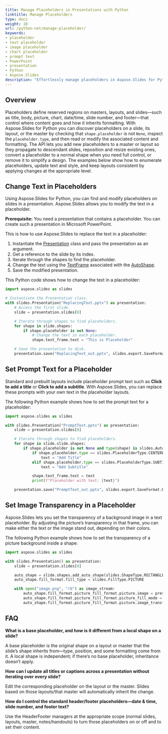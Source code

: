 ```yaml
---
title: Manage Placeholders in Presentations with Python
linktitle: Manage Placeholders
type: docs
weight: 10
url: /python-net/manage-placeholder/
keywords:
- placeholder
- text placeholder 
- image placeholder
- chart placeholder
- prompt text
- PowerPoint
- presentation
- Python
- Aspose.Slides
description: "Effortlessly manage placeholders in Aspose.Slides for Python via .NET: replace text, customize prompts & set image transparency in PowerPoint and OpenDocument."
---
```


## **Overview**

Placeholders define reserved regions on masters, layouts, and slides—such as title, body, picture, chart, date/time, slide number, and footer—that control where content goes and how it inherits formatting. With Aspose.Slides for Python you can discover placeholders on a slide, its layout, or the master by checking that `shape.placeholder` is not `None`, inspect the `placeholder.type`, and then read or modify the associated content and formatting. The API lets you add new placeholders to a master or layout so they propagate to descendant slides, reposition and resize existing ones, convert a placeholder to a normal shape when you need full control, or remove it to simplify a design. The examples below show how to enumerate placeholders, update text and style, and keep layouts consistent by applying changes at the appropriate level.

## **Change Text in Placeholders**

Using Aspose.Slides for Python, you can find and modify placeholders on slides in a presentation. Aspose.Slides allows you to modify the text in a placeholder.

**Prerequisite:** You need a presentation that contains a placeholder. You can create such a presentation in Microsoft PowerPoint.

This is how to use Aspose.Slides to replace the text in a placeholder:

1. Instantiate the [Presentation](https://reference.aspose.com/slides/python-net/aspose.slides/presentation/) class and pass the presentation as an argument.
1. Get a reference to the slide by its index.
1. Iterate through the shapes to find the placeholder.
1. Change the text using the [TextFrame](https://reference.aspose.com/slides/python-net/aspose.slides/textframe/) associated with the [AutoShape](https://reference.aspose.com/slides/python-net/aspose.slides/autoshape/).
1. Save the modified presentation.

This Python code shows how to change the text in a placeholder:

```python
import aspose.slides as slides

# Instantiate the Presentation class.
with slides.Presentation("ReplacingText.pptx") as presentation:
    # Access the first slide.
    slide = presentation.slides[0]

    # Iterate through shapes to find placeholders.
    for shape in slide.shapes:
        if shape.placeholder is not None:
            # Change the text in each placeholder.
            shape.text_frame.text = "This is Placeholder"

    # Save the presentation to disk.
    presentation.save("ReplacingText_out.pptx", slides.export.SaveFormat.PPTX)
```

## **Set Prompt Text for a Placeholder**

Standard and prebuilt layouts include placeholder prompt text such as **Click to add a title** or **Click to add a subtitle**. With Aspose.Slides, you can replace these prompts with your own text in the placeholder layouts.

The following Python example shows how to set the prompt text for a placeholder:

```python
import aspose.slides as slides

with slides.Presentation("PromptText.pptx") as presentation:
    slide = presentation.slides[0]

    # Iterate through shapes to find placeholders.
    for shape in slide.slide.shapes:
        if shape.placeholder is not None and type(shape) is slides.AutoShape:
            if shape.placeholder.type == slides.PlaceholderType.CENTERED_TITLE:
                text = "Add Title"
            elif shape.placeholder.type == slides.PlaceholderType.SUBTITLE:
                text = "Add Subtitle"

            shape.text_frame.text = text
            print(f"Placeholder with text: {text}")

    presentation.save("PromptText_out.pptx", slides.export.SaveFormat.PPTX)
```

## **Set Image Transparency in a Placeholder**

Aspose.Slides lets you set the transparency of a background image in a text placeholder. By adjusting the picture’s transparency in that frame, you can make either the text or the image stand out, depending on their colors.

The following Python example shows how to set the transparency of a picture background inside a shape:

```python
import aspose.slides as slides

with slides.Presentation() as presentation:
    slide = presentation.slides[0]

    auto_shape = slide.shapes.add_auto_shape(slides.ShapeType.RECTANGLE, 10, 10, 100, 100)
    auto_shape.fill_format.fill_type = slides.FillType.PICTURE

    with open("image.png", "rb") as image_stream:
        auto_shape.fill_format.picture_fill_format.picture.image = presentation.images.add_image(image_stream)
        auto_shape.fill_format.picture_fill_format.picture_fill_mode = slides.PictureFillMode.STRETCH
        auto_shape.fill_format.picture_fill_format.picture.image_transform.add_alpha_modulate_fixed_effect(75)
```

## **FAQ**

**What is a base placeholder, and how is it different from a local shape on a slide?**

A base placeholder is the original shape on a layout or master that the slide’s shape inherits from—type, position, and some formatting come from it. A local shape is independent; if there’s no base placeholder, inheritance doesn’t apply.

**How can I update all titles or captions across a presentation without iterating over every slide?**

Edit the corresponding placeholder on the layout or the master. Slides based on those layouts/that master will automatically inherit the change.

**How do I control the standard header/footer placeholders—date & time, slide number, and footer text?**

Use the HeaderFooter managers at the appropriate scope (normal slides, layouts, master, notes/handouts) to turn those placeholders on or off and to set their content.
